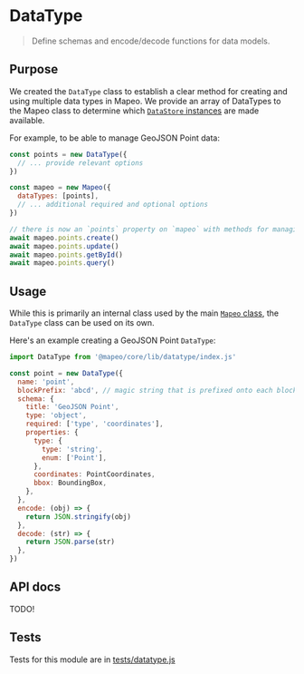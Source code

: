 # DataType

> Define schemas and encode/decode functions for data models.

## Purpose

We created the `DataType` class to establish a clear method for creating and using multiple data types in Mapeo. We provide an array of DataTypes to the Mapeo class to determine which [`DataStore` instances](../datastore/) are made available.

For example, to be able to manage GeoJSON Point data:

```js
const points = new DataType({
  // ... provide relevant options
})

const mapeo = new Mapeo({
  dataTypes: [points],
  // ... additional required and optional options
})

// there is now an `points` property on `mapeo` with methods for managing data, including:
await mapeo.points.create()
await mapeo.points.update()
await mapeo.points.getById()
await mapeo.points.query()
```

## Usage

While this is primarily an internal class used by the main [`Mapeo` class](../../index.js), the `DataType` class can be used on its own.

Here's an example creating a GeoJSON Point `DataType`:

```js
import DataType from '@mapeo/core/lib/datatype/index.js'

const point = new DataType({
  name: 'point',
  blockPrefix: 'abcd', // magic string that is prefixed onto each block of this DataType for easy identification
  schema: {
    title: 'GeoJSON Point',
    type: 'object',
    required: ['type', 'coordinates'],
    properties: {
      type: {
        type: 'string',
        enum: ['Point'],
      },
      coordinates: PointCoordinates,
      bbox: BoundingBox,
    },
  },
  encode: (obj) => {
    return JSON.stringify(obj)
  },
  decode: (str) => {
    return JSON.parse(str)
  },
})
```

## API docs

TODO!

## Tests

Tests for this module are in [tests/datatype.js](../../tests/datatype.js)
